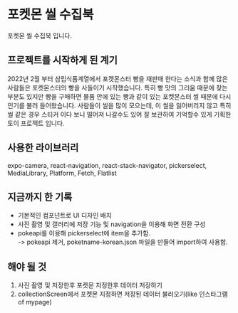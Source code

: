 # 포켓몬 씰 수집북
포켓몬 씰 수집북 입니다.

## 프로젝트를 시작하게 된 계기
2022년 2월 부터 삼립식품계열에서 포켓몬스터 빵을 재판매 한다는 소식과 함께 많은 사람들은 포켓몬스터의 빵을 사들이기 시작했습니다. 특히 빵 맛의 그리움 때문에 찾는 부분도 있지만 빵을 구매하면 물품 안에 있는 빵과 같이 있는 포켓몬스터 씰 때문에 다시 인기를 불러 들어왔습니다. 사람들이 씰을 많이 모으는데, 이 씰을 잃어버리지 않고 특히 씰 같은 경우 스티커 이다 보니 떨어져 나갈수도 있어 잘 보관하여 기억할수 있게 기획한 토이 프로젝트 입니다.

## 사용한 라이브러리 
expo-camera, react-navigation, react-stack-navigator, pickerselect, MediaLibrary, Platform, Fetch, Flatlist

## 지금까지 한 기록
- 기본적인 컴포넌트로 UI 디자인 배치
- 사진 촬영 및 갤러리에 저장 기능 및 navigation을 이용해 화면 전환 구성
- pokeapi를 이용해 pickerselect에 item을 추가함. <br/>
    -> pokeapi 제거, poketname-korean.json 파일을 만들어 import하여 사용함.

## 해야 될 것
1. 사진 촬영 및 저장한후 포켓몬 지정한후 데이터 저장하기
2. collectionScreen에서 포켓몬 지정하면 저장된 데이터 불러오기(like 인스타그램 of mypage)
